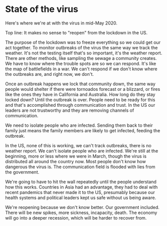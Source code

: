 # State of the virus
Here's where we're at with the virus in mid-May 2020.

Top line: It makes no sense to "reopen" from the lockdown in the US.

The purpose of the lockdown was to freeze everything so we could get our act together. To monitor outbreaks of the virus the same way we track the weather. It's not the testing itself that's so important, it's the weather report. There are other methods, like sampling the sewage a community creates. We have to know where the trouble spots are so we can respond. It's like the map of battlefields in a war. We can't respond if we don't know where the outbreaks are, and right now, we don't. 

Once an outbreak happens we lock that community down, the same way people would shelter if there were tornoados forecast or a blizzard, or fires like the ones they have in California and Australia. How long do they stay locked down? Until the outbreak is over. People need to be ready for this and that's accomplished through communication and trust. In the US our leaders are not trustworthy and they are removing channels of communication.

We need to isolate people who are infected. Sending them back to their family just means the family members are likely to get infected, feeding the outbreak. 

In the US, none of this is working, we can't track outbreaks, there is no weather report. We can't isolate people who are infected. We're still at the beginning, more or less where we were in March, though the virus is distributed all around the country now. Most people don't know how dangerous the virus is. The communication field is flooded with lies from the government. 

We're going to have to hit the wall repeatedly until the people understand how this works. Countries in Asia had an advantage, they had to deal with recent pandemics that never made it to the US, presumably because our health systems and political leaders kept us safe without us being aware. 

We're reopening because we don't know better. Our government included. There will be new spikes, more sickness, incapacity, death. The economy will go into a deeper recession, which will be harder to recover from. 

